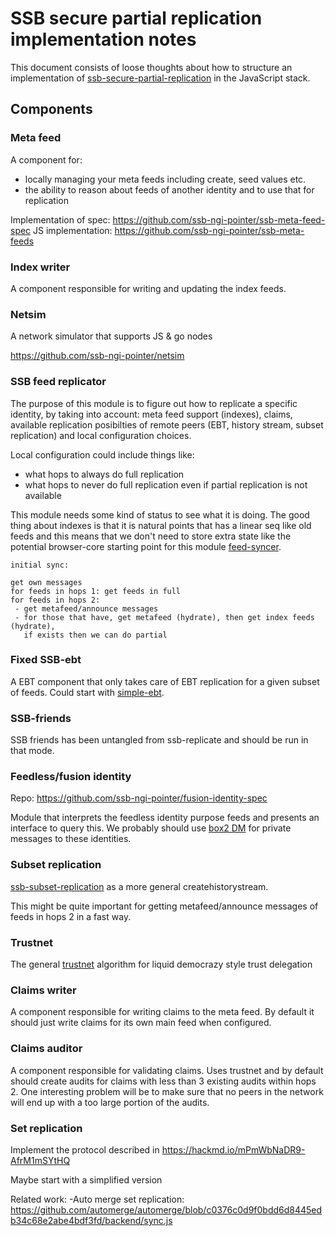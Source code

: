 # SSB secure partial replication implementation notes

This document consists of loose thoughts about how to structure an
implementation of [ssb-secure-partial-replication] in the JavaScript
stack.

## Components

### Meta feed

A component for:
 - locally managing your meta feeds including create, seed values etc.
 - the ability to reason about feeds of another identity and to use
   that for replication

Implementation of spec: https://github.com/ssb-ngi-pointer/ssb-meta-feed-spec
JS implementation: https://github.com/ssb-ngi-pointer/ssb-meta-feeds

### Index writer

A component responsible for writing and updating the index feeds.

### Netsim

A network simulator that supports JS & go nodes

https://github.com/ssb-ngi-pointer/netsim

### SSB feed replicator

The purpose of this module is to figure out how to replicate a
specific identity, by taking into account: meta feed support
(indexes), claims, available replication posibilties of remote peers
(EBT, history stream, subset replication) and local configuration
choices.

Local configuration could include things like: 
 - what hops to always do full replication
 - what hops to never do full replication even if partial replication
   is not available
   
This module needs some kind of status to see what it is doing. The
good thing about indexes is that it is natural points that has a
linear seq like old feeds and this means that we don't need to store
extra state like the potential browser-core starting point for this
module
[feed-syncer](https://github.com/arj03/ssb-browser-core/blob/master/feed-syncer.js).

```
initial sync:

get own messages
for feeds in hops 1: get feeds in full
for feeds in hops 2:
 - get metafeed/announce messages
 - for those that have, get metafeed (hydrate), then get index feeds (hydrate),
   if exists then we can do partial
```

### Fixed SSB-ebt

A EBT component that only takes care of EBT replication for a given
subset of feeds. Could start with
[simple-ebt](https://github.com/arj03/ssb-browser-core/blob/master/simple-ebt.js).

### SSB-friends

SSB friends has been untangled from ssb-replicate and should be run in
that mode.

### Feedless/fusion identity

Repo: https://github.com/ssb-ngi-pointer/fusion-identity-spec

Module that interprets the feedless identity purpose feeds and
presents an interface to query this. We probably should use [box2 DM]
for private messages to these identities.

### Subset replication

[ssb-subset-replication] as a more general createhistorystream.

This might be quite important for getting metafeed/announce messages
of feeds in hops 2 in a fast way.

### Trustnet

The general [trustnet] algorithm for liquid democrazy style trust
delegation

### Claims writer

A component responsible for writing claims to the meta feed. By
default it should just write claims for its own main feed when
configured.

### Claims auditor

A component responsible for validating claims. Uses trustnet and by
default should create audits for claims with less than 3 existing
audits within hops 2. One interesting problem will be to make sure
that no peers in the network will end up with a too large portion of
the audits.

### Set replication

Implement the protocol described in https://hackmd.io/mPmWbNaDR9-AfrM1mSYtHQ

Maybe start with a simplified version

Related work:
 -Auto merge set replication: https://github.com/automerge/automerge/blob/c0376c0d9f0bdd6d8445edb34c68e2abe4bdf3fd/backend/sync.js


[ssb-secure-partial-replication]: https://github.com/ssb-ngi-pointer/ssb-secure-partial-replication
[ssb-subset-replication]: https://github.com/ssb-ngi-pointer/ssb-subset-replication
[trustnet]: https://github.com/cblgh/trustnet
[ssb-fixtures]: https://github.com/ssb-ngi-pointer/ssb-fixtures/
[box2 DM]: https://github.com/ssbc/private-group-spec/blob/master/direct-messages/README.md
